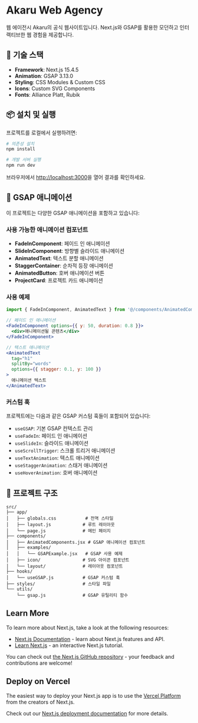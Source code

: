 # Akaru Web Agency

웹 에이전시 Akaru의 공식 웹사이트입니다. Next.js와 GSAP를 활용한 모던하고 인터랙티브한 웹 경험을 제공합니다.

## 🚀 기술 스택

- **Framework**: Next.js 15.4.5
- **Animation**: GSAP 3.13.0
- **Styling**: CSS Modules & Custom CSS
- **Icons**: Custom SVG Components
- **Fonts**: Alliance Platt, Rubik

## 📦 설치 및 실행

프로젝트를 로컬에서 실행하려면:

```bash
# 의존성 설치
npm install

# 개발 서버 실행
npm run dev
```

브라우저에서 [http://localhost:3000](http://localhost:3000)을 열어 결과를 확인하세요.

## 🎨 GSAP 애니메이션

이 프로젝트는 다양한 GSAP 애니메이션을 포함하고 있습니다:

### 사용 가능한 애니메이션 컴포넌트

- **FadeInComponent**: 페이드 인 애니메이션
- **SlideInComponent**: 방향별 슬라이드 애니메이션
- **AnimatedText**: 텍스트 분할 애니메이션
- **StaggerContainer**: 순차적 등장 애니메이션
- **AnimatedButton**: 호버 애니메이션 버튼
- **ProjectCard**: 프로젝트 카드 애니메이션

### 사용 예제

```jsx
import { FadeInComponent, AnimatedText } from '@/components/AnimatedComponents';

// 페이드 인 애니메이션
<FadeInComponent options={{ y: 50, duration: 0.8 }}>
  <div>애니메이션될 콘텐츠</div>
</FadeInComponent>

// 텍스트 애니메이션
<AnimatedText 
  tag="h1"
  splitBy="words"
  options={{ stagger: 0.1, y: 100 }}
>
  애니메이션 텍스트
</AnimatedText>
```

### 커스텀 훅

프로젝트에는 다음과 같은 GSAP 커스텀 훅들이 포함되어 있습니다:

- `useGSAP`: 기본 GSAP 컨텍스트 관리
- `useFadeIn`: 페이드 인 애니메이션
- `useSlideIn`: 슬라이드 애니메이션
- `useScrollTrigger`: 스크롤 트리거 애니메이션
- `useTextAnimation`: 텍스트 애니메이션
- `useStaggerAnimation`: 스태거 애니메이션
- `useHoverAnimation`: 호버 애니메이션

## 📁 프로젝트 구조

```
src/
├── app/
│   ├── globals.css           # 전역 스타일
│   ├── layout.js            # 루트 레이아웃
│   └── page.js              # 메인 페이지
├── components/
│   ├── AnimatedComponents.jsx # GSAP 애니메이션 컴포넌트
│   ├── examples/
│   │   └── GSAPExample.jsx   # GSAP 사용 예제
│   ├── icon/                # SVG 아이콘 컴포넌트
│   └── layout/              # 레이아웃 컴포넌트
├── hooks/
│   └── useGSAP.js           # GSAP 커스텀 훅
├── styles/                  # 스타일 파일
└── utils/
    └── gsap.js              # GSAP 유틸리티 함수
```

## Learn More

To learn more about Next.js, take a look at the following resources:

- [Next.js Documentation](https://nextjs.org/docs) - learn about Next.js features and API.
- [Learn Next.js](https://nextjs.org/learn) - an interactive Next.js tutorial.

You can check out [the Next.js GitHub repository](https://github.com/vercel/next.js) - your feedback and contributions are welcome!

## Deploy on Vercel

The easiest way to deploy your Next.js app is to use the [Vercel Platform](https://vercel.com/new?utm_medium=default-template&filter=next.js&utm_source=create-next-app&utm_campaign=create-next-app-readme) from the creators of Next.js.

Check out our [Next.js deployment documentation](https://nextjs.org/docs/app/building-your-application/deploying) for more details.
